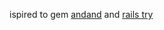 ispired to gem [andand](http://andand.rubyforge.org/) and [rails try](http://railsapi.com/doc/v2.3.2/classes/Object.html#M000130)


